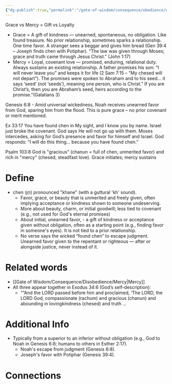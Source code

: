 ```yaml
---
{"dg-publish":true,"permalink":"/gate-of-wisdom/consequence/obedience/grace/","tags":["#GateWisdom","ConcequenceObedience","G"]}
---
```


Grace vs Mercy = Gift vs Loyalty
- Grace = A gift of kindness — unearned, spontaneous, no obligation. Like found treasure. No prior relationship, sometimes sparks a relationship. One time favor. A stranger sees a beggar and gives him bread (Gen 39:4 – Joseph finds chen with Potiphar). “The law was given through Moses; grace and truth came through Jesus Christ.” (John 1:17)
- Mercy = Loyal, covenant love — promised, enduring, relational duty. Always sustains an existing relationship.  A father promises his son: “I will never leave you” and keeps it for life (2 Sam 7:15 – “My chesed will not depart”). The promises were spoken to Abraham and to his seed… it says ‘seed’ (not ‘seeds’), meaning one person, who is Christ.” If you are Christ’s, then you are Abraham’s seed, heirs according to the promise.”(Galatians 3)

Genesis 6:8 - Amid universal wickedness, Noah receives unearned favor from God, sparing him from the flood. This is pure grace – no prior covenant or merit mentioned.

Ex 33:17 You have found chen in My sight, and I know you by name. Israel just broke the covenant. God says He will not go up with them. Moses intercedes, asking for God’s presence and favor for himself and Israel. God responds: “I will do this thing… because you have found chen.”

Psalm 103:8 God is "gracious" (chanun = full of chen, unmerited favor) and rich in "mercy" (chesed, steadfast love). Grace initiates; mercy sustains
# Define
- chen (חֵן) pronounced "khane" (with a guttural 'kh' sound).
	- Favor, grace, or beauty that is unmerited and freely given, often implying acceptance or kindness shown to someone undeserving. 
	- More about beauty, charm, or initial goodwill; less tied to covenant (e.g., not used for God's eternal promises)
	- About initial, unearned favor, - a gift of kindness or acceptance given without obligation, often as a starting point (e.g., finding favor in someone's eyes). It is not tied to a prior relationship.
	- No verse says the wicked “found chen” to escape judgment. Unearned favor given to the repentant or righteous — after or alongside justice, never instead of it.

# Related words
- [[Gate of Wisdom/Consequence/Disobedience/Mercy\|Mercy]] 
- All three appear together in Exodus 34:6 (God’s self-description):
	- ““And the LORD passed before him and proclaimed, ‘The LORD, the LORD God,  compassionate (rachum) and gracious (chanun) and abounding in lovingkindness (chesed) and truth ... 

# Additional Info
- Typically from a superior to an inferior without obligation (e.g., God to Noah in Genesis 6:8; humans to others in Esther 2:17).
	- Noah's escape from judgment (Genesis 6:8). 
	- Joseph's favor with Potiphar (Genesis 39:4).

# Connections


